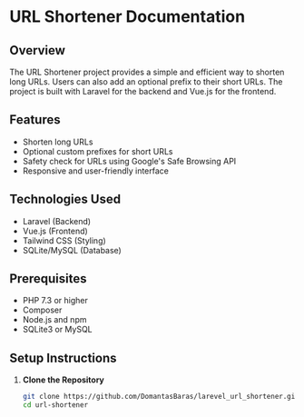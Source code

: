 # URL Shortener Documentation

## Overview

The URL Shortener project provides a simple and efficient way to shorten long URLs. Users can also add an optional prefix to their short URLs. The project is built with Laravel for the backend and Vue.js for the frontend.

## Features

- Shorten long URLs
- Optional custom prefixes for short URLs
- Safety check for URLs using Google's Safe Browsing API
- Responsive and user-friendly interface

## Technologies Used

- Laravel (Backend)
- Vue.js (Frontend)
- Tailwind CSS (Styling)
- SQLite/MySQL (Database)

## Prerequisites

- PHP 7.3 or higher
- Composer
- Node.js and npm
- SQLite3 or MySQL

## Setup Instructions

1. **Clone the Repository**
   ```bash
   git clone https://github.com/DomantasBaras/larevel_url_shortener.git
   cd url-shortener
